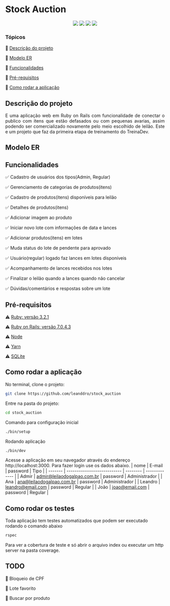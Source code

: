 # Stock Auction

<p align="center">
  <img src="http://img.shields.io/static/v1?label=Ruby&message=3.2.1&color=red&style=for-the-badge&logo=ruby"/>
  <img src="http://img.shields.io/static/v1?label=Ruby%20On%20Rails%20&message=7.0.4.3&color=red&style=for-the-badge&logo=ruby"/>
  <img src="http://img.shields.io/static/v1?label=TESTES&message=%3E100&color=GREEN&style=for-the-badge"/>
	<img src="http://img.shields.io/static/v1?label=STATUS&message=EM%20DESENVOLVIMENTO&color=RED&style=for-the-badge"/>
</p>

### Tópicos

:diamond_shape_with_a_dot_inside: [Descrição do projeto](#descrição-do-projeto)

:diamond_shape_with_a_dot_inside: [Modelo ER](#modelo-er)

:diamond_shape_with_a_dot_inside: [Funcionalidades](#funcionalidades)

:diamond_shape_with_a_dot_inside: [Pré-requisitos](#pré-requisitos)

:diamond_shape_with_a_dot_inside: [Como rodar a aplicação](#como-rodar-a-aplicação)

## Descrição do projeto

<p align="justify">
  E uma aplicação web em Ruby on Rails com funcionalidade de conectar o publico com itens que estão defasados ou com pequenas avarias, assim podendo ser comercializado novamente pelo meio escolhido de leilão. Este e um projeto que faz da primeira etapa de treinamento do TreinaDev.
</p>

## Modelo ER
## Funcionalidades

:white_check_mark: Cadastro de usuários dos tipos(Admin, Regular)

:white_check_mark: Gerenciamento de categorias de produtos(itens)

:white_check_mark: Cadastro de produtos(itens) disponíveis para leilão

:white_check_mark: Detalhes de produtos(itens)

:white_check_mark: Adicionar imagem ao produto

:white_check_mark: Iniciar novo lote com informações de data e lances

:white_check_mark: Adicionar produtos(itens) em lotes

:white_check_mark: Muda status do lote de pendente para aprovado

:white_check_mark: Usuário(regular) logado faz lances em lotes disponíveis

:white_check_mark: Acompanhamento de lances recebidos nos lotes

:white_check_mark: Finalizar o leilão quando a lances quando não cancelar

:white_check_mark: Dúvidas/comentários e respostas sobre um lote

## Pré-requisitos

:warning: [Ruby: versão 3.2.1](https://www.ruby-lang.org/en/downloads/)

:warning: [Ruby on Rails: versão 7.0.4.3](https://rubygems.org/gems/rails/versions/7.0.4.3)

:warning: [Node](https://nodejs.org/en/download/)

:warning: [Yarn](https://yarnpkg.com/getting-started/install)

:warning: [SQLite](https://www.sqlite.org/download.html)

## Como rodar a aplicação

No terminal, clone o projeto:

```sh
git clone https://github.com/leanddro/stock_auction
```

Entre na pasta do projeto:

```sh
cd stock_auction
```

Comando para configuração inicial

```sh
./bin/setup
```
Rodando aplicação

```sh
./bin/dev
```
Acesse a aplicação em seu navegador através do endereço http://localhost:3000.
Para fazer login use os dados abaixo.
| nome    | E-mail                      | password | Tipo          |
| ------- | --------------------------- | -------- | ------------- |
| Admir   | admir@leilaodogalpao.com.br | password | Administrador |
| Ana     | ana@leilaodogalpao.com.br   | password | Administrador |
| Leandro | leandro@email.com           | password | Regular       |
| João    | joao@email.com              | password | Regular       |

## Como rodar os testes

Toda aplicação tem testes automatizados que podem ser executado rodando o comando abaixo

```sh
rspec
```
Para ver a cobertura de teste e só abrir o arquivo index ou executar um http server na pasta coverage.

## TODO

:white_square_button: Bloqueio de CPF

:white_square_button: Lote favorito

:white_square_button: Buscar por produto
